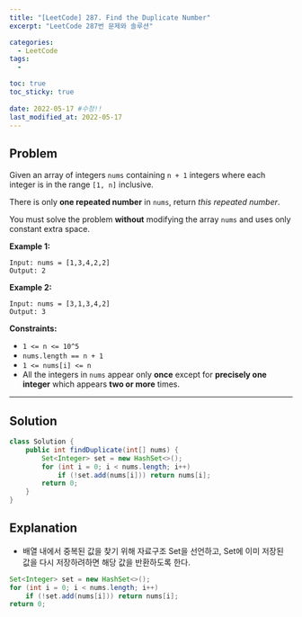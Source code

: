 ```yaml
---
title: "[LeetCode] 287. Find the Duplicate Number"
excerpt: "LeetCode 287번 문제와 솔루션"

categories:
  - LeetCode
tags:
  - 

toc: true
toc_sticky: true
 
date: 2022-05-17 #수정!!
last_modified_at: 2022-05-17
---
```

## **Problem**
Given an array of integers `nums` containing `n + 1` integers where each integer is in the range `[1, n]` inclusive.

There is only **one repeated number** in `nums`, return *this repeated number*.

You must solve the problem **without** modifying the array `nums` and uses only constant extra space.

**Example 1:**
```
Input: nums = [1,3,4,2,2]
Output: 2
```
**Example 2:**
```
Input: nums = [3,1,3,4,2]
Output: 3
```
**Constraints:**
- `1 <= n <= 10^5`
- `nums.length == n + 1`
- `1 <= nums[i] <= n`
- All the integers in `nums` appear only **once** except for **precisely one integer** which appears **two or more** times.

---
## **Solution**
```java
class Solution {
    public int findDuplicate(int[] nums) {
        Set<Integer> set = new HashSet<>();
        for (int i = 0; i < nums.length; i++)
            if (!set.add(nums[i])) return nums[i];
        return 0;
    }
}
```
## **Explanation**
- 배열 내에서 중복된 값을 찾기 위해 자료구조 Set을 선언하고, Set에 이미 저장된 값을 다시 저장하려하면 해당 값을 반환하도록 한다.
```java
Set<Integer> set = new HashSet<>();
for (int i = 0; i < nums.length; i++)
    if (!set.add(nums[i])) return nums[i];
return 0;
```